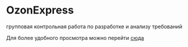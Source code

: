 # OzonExpress
групповая контрольная работа по разработке и анализу требований

Для более удобного просмотра можно перейти [сюда](https://chantreck.notion.site/chantreck/OZON-9a0eebfd316f4523a23aa771a7b889d4)
